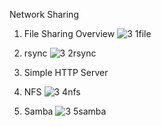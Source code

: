 Network Sharing
1. File Sharing Overview
![3 1file](https://github.com/user-attachments/assets/40065c8b-3c9f-44ad-af5e-3b81e61a2ade)

2. rsync
![3 2rsync](https://github.com/user-attachments/assets/73177f84-4c95-4437-abb0-eb0a5b7b1edc)

3. Simple HTTP Server
4. NFS
![3 4nfs](https://github.com/user-attachments/assets/7b82c942-3c51-427e-ba03-c17b42fe78b2)

5. Samba
  ![3 5samba](https://github.com/user-attachments/assets/50605616-c4f5-4b77-805c-4368d6b1ff8c)
